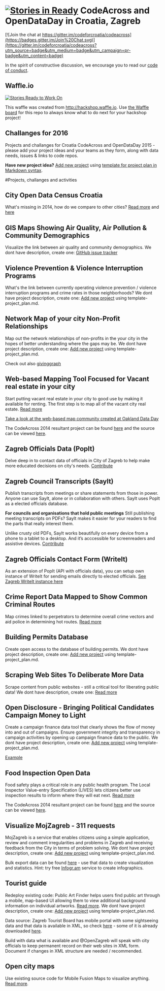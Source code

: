 [![Stories in Ready](https://badge.waffle.io/codeforcroatia/codeacross.png?label=ready&title=Ready)](https://waffle.io/codeforcroatia/codeacross)
CodeAcross and OpenDataDay in Croatia, Zagreb
====================================

[![Join the chat at https://gitter.im/codeforcroatia/codeacross](https://badges.gitter.im/Join%20Chat.svg)](https://gitter.im/codeforcroatia/codeacross?utm_source=badge&utm_medium=badge&utm_campaign=pr-badge&utm_content=badge)

In the spirit of constructive discussion, we encourage you to read our [code of conduct](https://github.com/codeforcroatia/codeofconduct).

## Waffle.io

[![Stories Ready to Work On](https://badge.waffle.io/codeforcroatia/codeacross.svg?label=ready&title=Cards%20Ready%20To%20Work%20On)](https://waffle.io/codeforcroatia/codeacross)

This waffle was created from http://hackshop.waffle.io. Use [the Waffle board](https://waffle.io/codeforcroatia/codeacross) for this repo to always know what to do next for your hackshop project!

## Challanges for 2016

Projects and challanges for Croatia CodeAcross and OpenDataDay 2015 - please add your project ideas and your teams as they form, along with data needs, issues & links to code repos.

**Have new project idea?** [Add new project](http://codeforcroatia.org/projects/create) using [template for project plan in Markdown syntax](template-project_plan.md).

#Projects, challanges and activities

City Open Data Census Croatia
---------------
What's missing in 2014, how do we compare to other cities? [Read more](/Ocjena-otvorenosti-gradova.md) and [here](http://codeforcroatia.org/projects/cenzus_otvorenih_podataka_hrvatskih_gradova)

GIS Maps Showing Air Quality, Air Pollution & Community Demographics
---------------
Visualize the link between air quality and community demographics. We dont have description, create one: [GitHub issue tracker](https://github.com/codeforcroatia/codeacross/issues/new)

Violence Prevention & Violence Interruption Programs
---------------
What's the link between currently operating violence prevention / violence interruption programs and crime rates in those neighborhoods? We dont have project description, create one: [Add new project](http://codeforcroatia.org/projects/create) using template-project_plan.md.

Network Map of your city Non-Profit Relationships
---------------
Map out the network relationships of non-profits in the your city in the hopes of better understanding where the gaps may be. We dont have project description, create one: [Add new project](http://codeforcroatia.org/projects/create) using template-project_plan.md.

Check out also [givinggraph](https://github.com/dssg/givinggraph)

Web-based Mapping Tool Focused for Vacant real estate in your city
---------------
Start putting vacant real estate in your city to good use by making it available for renting. The first step is to map all of the vacant city real estate. [Read more](/Otvorena-imovina.md) 

[Take a look at the web-based map community created at Oakland Data Day](http://oakland-city-farm-share.github.io/vacant-lots/)

The CodeAcross 2014 resultant project can be found [here](http://zagreb.codeforcroatia.org/otvorene-karte/imovina-zagreb-2011.html) and the source can be viewed [here](https://github.com/openzagreb/otvorene-karte/).

Zagreb Officials Data (PopIt)
---------------
Delve deep in to contact data of officials in City of Zagreb to help make more educated decisions on city's needs. [Contribute](https://zagreb.popit.mysociety.org)

Zagreb Council Transcripts (SayIt)
---------------
Publish transcripts from meetings or share statements from those in power. Anyone can use SayIt, alone or in collaboration with others. SayIt uses PopIt as a elected officials database.

**For councils and organisations that hold public meetings**
Still publishing meeting transcripts on PDFs? SayIt makes it easier for your readers to find the parts that really interest them.

Unlike crusty old PDFs, SayIt works beautifully on every device from a phone to a tablet to a desktop. And it’s acccessible for screenreaders and assistive devices. [Contribute](http://zagreb-skupstina.sayit.mysociety.org)

Zagreb Officials Contact Form (WriteIt)
---------------

As an extension of PopIt (API with officials data), you can setup own instance of WriteIt for sending emails directly to elected officials. [See Zagreb WriteIt instance here](http://writeit.ciudadanointeligente.org/en/writeit_instances/grad-zagreb-hrvatska)

Crime Report Data Mapped to Show Common Criminal Routes
---------------
Map crimes linked to perpetrators to determine overall crime vectors and aid police in determining hot routes. [Read more](/Otvoreni-incidenti.md)

Building Permits Database
---------------
Create open access to the database of building permits. We dont have project description, create one: [Add new project](http://codeforcroatia.org/projects/create) using template-project_plan.md.

Scraping Web Sites To Deliberate More Data
---------------
Scrape content from public websites - still a critical tool for liberating public data! We dont have description, create one: [Read more](/Open-civic-data-scrapers.md)

Open Disclosure - Bringing Political Candidates Campaign Money to Light
---------------
Create a campaign finance data tool that clearly shows the flow of money into and out of campaigns. Ensure government integrity and transparency in campaign activities by opening up campaign finance data to the public. We dont have project description, create one: [Add new project](http://codeforcroatia.org/projects/create) using template-project_plan.md.

[Example](https://github.com/openoakland/opendisclosure)

Food Inspection Open Data
---------------
Food safety plays a critical role in any public health program. The Local Inspector Value-entry Specification (LIVES) lets citizens better use inspection results to inform where they will eat next. [Read more](/Otvoreni-podaci-sanitarne-inspekcije.md)

The CodeAcross 2014 resultant project can be found [here](http://codeforcroatia.github.io/sanitarnipodaci/) and the source can be viewed [here](https://github.com/codeforcroatia/sanitarnipodaci).

Visualize MojZagreb - 311 requests
---------------
MojZagreb is a service that enables citizens using a simple application, review and comment irregularities and problems in Zagreb and receiving feedback from the City in terms of problem solving. We dont have project description, create one: [Add new project](http://codeforcroatia.org/projects/create) using template-project_plan.md.

Bulk export data can be found [here](http://data.zagreb.hr/dataset/mojzagreb) - use that data to create visualization and statistics. Hint: try free [Infogr.am](https://infogr.am) service to create infographics.

Tourist guide
---------------
Redeploy existing code: Public Art Finder helps users find public art through a mobile, map-based UI allowing them to view additional background information on individual artworks. [Read more](http://www.codeforamerica.org/apps/public-art-finder/). We dont have project description, create one: [Add new project](http://codeforcroatia.org/projects/create) using template-project_plan.md.

Data source: Zagreb Tourist Board has mobile portal with some sightseeing data and that data is available in XML, so check [here](http://www1.zagreb.hr/zkult/xml/object8_en.xml) - some of it is already downloaded [here](https://app.box.com/s/ogaz2awga9xptclkgb0bdxzp3koauz14).

Build with data what is available and @OpenZagreb will speak with city officials to keep permanent record on their web sites in XML form. Document if changes in XML structure are needed / recommended.

Open city maps
---------------
Use existing source code for Mobile Fusion Maps to visualize anything. [Read more](http://codeforcroatia.org/projects/otvorene_karte).
